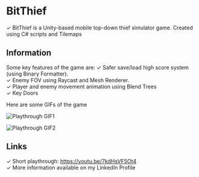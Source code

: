 # BitThief
✓ BitThief is a Unity-based mobile top-down thief simulator game. Created using C# scripts and Tilemaps

## Information
Some key features of the game are:
✓ Safer save/load high score system (using Binary Formatter).  
✓ Enemy FOV using Raycast and Mesh Renderer.  
✓ Player and enemy movement animation using Blend Trees  
✓ Key Doors  

Here are some GIFs of the game  

![Playthrough GIF1](https://media.giphy.com/media/gcV3boN3NEcZLRno8E/giphy.gif)

![Playthrough GIF2](https://media.giphy.com/media/7Qht65iEc29xgWkxvb/giphy.gif)

## Links
✓ Short playthrough: https://youtu.be/7kdHsVF5Ot4  
✓ More information available on my LinkedIn Profile  

